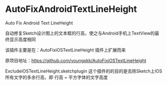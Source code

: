 # AutoFixAndroidTextLineHeight
Auto Fix Android Text LineHeight

自动修复Sketch设计图上的文本框的行高，使之与Android手机上TextView的最终显示高度相同

该插件主要是在：AutoFixiOSTextLineHeight 插件上扩展而来

原项目地址：https://github.com/youngxkk/AutoFixiOSTextLineHeight

ExcludeiOSTextLineHeight.sketchplugin
这个插件的的目的是去除Sketch上IOS所有文字的多余行高，即 行高 = 平方字体的文字高度
